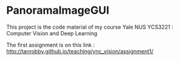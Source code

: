 # PanoramaImageGUI
This project is the code material of my course Yale NUS YCS3221 : Computer Vision and Deep Learning 

The first assignment is on this link : http://tanrobby.github.io/teaching/ync_vision/assignment1/
